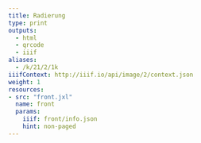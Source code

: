 ```yaml
---
title: Radierung
type: print
outputs:
  - html
  - qrcode
  - iiif
aliases:
  - /k/21/2/1k
iiifContext: http://iiif.io/api/image/2/context.json
weight: 1
resources:
- src: "front.jxl"
  name: front
  params:
    iiif: front/info.json
    hint: non-paged
---
```

